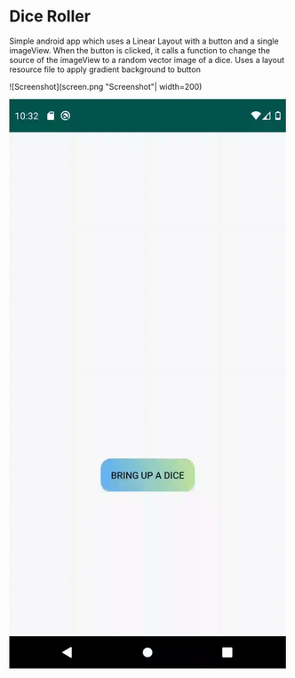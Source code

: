 # Dice Roller
Simple android app which uses a Linear Layout with a button and a single imageView. When the button is clicked, it calls a function to change the source of the imageView to a random vector image of a dice. Uses a layout resource file to apply gradient background to button

![Screenshot](screen.png "Screenshot"| width=200)

![Screenplay](screenplay.gif "GIF")
